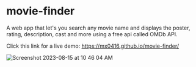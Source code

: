 # movie-finder
A web app that let's you search any movie name and displays the poster, rating, description, cast and more using a free api called OMDb API.


Click this link for a live demo: https://mx0416.github.io/movie-finder/


![Screenshot 2023-08-15 at 10 46 04 AM](https://github.com/MX0416/movie-finder/assets/105813951/703fc827-6046-49ec-aa51-90c53e9207a7)
